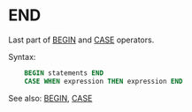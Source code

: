 # END

Last part of [BEGIN](Begin) and [CASE](Case) operators.

Syntax:
```sql
    BEGIN statements END
    CASE WHEN expression THEN expression END
```

See also: [BEGIN](Begin), [CASE](Case)